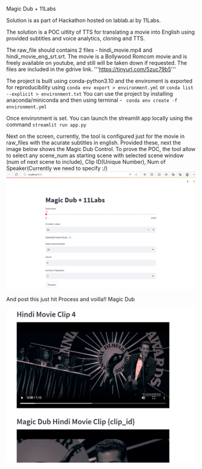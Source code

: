 Magic Dub + 11Labs 

Solution is as part of Hackathon hosted on lablab.ai by 11Labs.

The solution is a POC uitlity of TTS for translating a movie into English using provided subtitles and voice analytics, cloning and TTS. 

The raw_file should contains 2 files - hindi_movie.mp4 and hindi_movie_eng_srt.srt. The movie is a Bollywood Romcom movie and is freely available on youtube, and still will be taken down if requested. The files are included in the gdrive link.
'''https://tinyurl.com/5zuc79b5'''

The project is built using conda-python3.10 and the enviroment is exported for reproducibility using ``conda env export > environment.yml``
or ```conda list --explicit > environment.txt```
You can use the project by installing anaconda/miniconda and then using terminal
    - ``` conda env create -f environment.yml```

Once environment is set. You can launch the streamlit app locally using the command 
    ``` streamlit run app.py ```

Next on the screen, currently, the tool is configured just for the movie in raw_files with the acurate subtitles in english. Provided these, next the image below shows the Magic Dub Control. To prove the POC, the tool allow to select any scene_num as starting scene with selected scene window (num of next scene to include), Clip ID(Unique Number), Num of Speaker(Currently we need to specify :/)
![Magic Dub Control](img/MagicDubControl.png)

And post this just hit Process and voilla!! Magic Dub

![Magic Dub Result](img/MagicDubResult.png)

